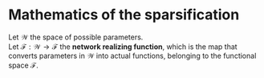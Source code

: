 # Mathematics of the sparsification

Let $\mathscr W$ the space of possible parameters. <br>
Let $\mathcal F: \mathscr W \rightarrow \mathscr F$ the <b>network realizing function</b>, which is the map that
converts parameters in $\mathscr W$ into actual functions, belonging to the functional space $\mathscr F$. <br>